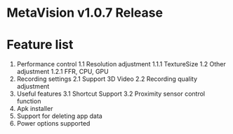 MetaVision v1.0.7 Release
=============
# Feature list
1. Performance control
1.1 Resolution adjustment
1.1.1 TextureSize
1.2 Other adjustment
1.2.1 FFR, CPU, GPU
2. Recording settings
2.1 Support 3D Video
2.2 Recording quality adjustment
3. Useful features
3.1 Shortcut Support
3.2 Proximity sensor control function
4. Apk installer
5. Support for deleting app data
6. Power options supported
